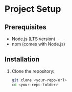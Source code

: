 # Project Setup

## Prerequisites

-   Node.js (LTS version)
-   npm (comes with Node.js)

## Installation

1. Clone the repository:
    ```sh
    git clone <your-repo-url>
    cd <your-repo-folder>
    ```
